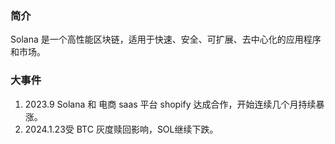 ### 简介

Solana 是一个高性能区块链，适用于快速、安全、可扩展、去中心化的应用程序和市场。

### 大事件

1. 2023.9 Solana 和 电商 saas 平台 shopify 达成合作，开始连续几个月持续暴涨。
2. 2024.1.23受 BTC 灰度赎回影响，SOL继续下跌。